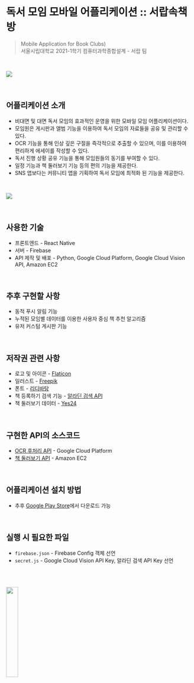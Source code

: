 # 독서 모임 모바일 어플리케이션 :: 서랍속책방
> Mobile Application for Book Clubs) </br>
서울시립대학교 2021-1학기 컴퓨터과학종합설계 - 서랍 팀 

</br>

![](https://s3.us-west-2.amazonaws.com/secure.notion-static.com/55a9cd9a-7fff-4e14-9df7-6428b5f6be93/%EC%84%9C%EB%9E%8D%EC%86%8D%EC%B1%85%EB%B0%A9_%ED%8F%AC%EC%8A%A4%ED%84%B0.png?X-Amz-Algorithm=AWS4-HMAC-SHA256&X-Amz-Content-Sha256=UNSIGNED-PAYLOAD&X-Amz-Credential=AKIAT73L2G45EIPT3X45%2F20220317%2Fus-west-2%2Fs3%2Faws4_request&X-Amz-Date=20220317T055857Z&X-Amz-Expires=86400&X-Amz-Signature=87bb2a2f2dc5536263b08d7cadb9e6a99450e2ea99d9ae3ca0126fb964e7f2c1&X-Amz-SignedHeaders=host&response-content-disposition=filename%20%3D%22%25EC%2584%259C%25EB%259E%258D%25EC%2586%258D%25EC%25B1%2585%25EB%25B0%25A9_%25ED%258F%25AC%25EC%258A%25A4%25ED%2584%25B0.png%22&x-id=GetObject)

<br>

## 어플리케이션 소개
- 비대면 및 대면 독서 모임의 효과적인 운영을 위한 모바일 모임 어플리케이션이다.
- 모임원은 게시판과 앨범 기능을 이용하여 독서 모임의 자료들을 공유 및 관리할 수 있다.
- OCR 기능을 통해 인상 깊은 구절을 즉각적으로 추출할 수 있으며, 이를 이용하여 편리하게 에세이를 작성할 수 있다.
- 독서 진행 상황 공유 기능을 통해 모임원들의 동기를 부여할 수 있다.
- 일정 기능과 책 둘러보기 기능 등의 편의 기능을 제공한다.
- SNS 앱보다는 커뮤니티 앱을 기획하여 독서 모임에 최적화 된 기능을 제공한다.

<br>

![](https://s3.us-west-2.amazonaws.com/secure.notion-static.com/daad8c67-4648-4f57-adeb-a6b5ca07e81a/Untitled.png?X-Amz-Algorithm=AWS4-HMAC-SHA256&X-Amz-Content-Sha256=UNSIGNED-PAYLOAD&X-Amz-Credential=AKIAT73L2G45EIPT3X45%2F20220317%2Fus-west-2%2Fs3%2Faws4_request&X-Amz-Date=20220317T060227Z&X-Amz-Expires=86400&X-Amz-Signature=8f45eb0a4c04fc2dde99efd6787e374f476c84f3dd22a7bd42f54c66307d122c&X-Amz-SignedHeaders=host&response-content-disposition=filename%20%3D%22Untitled.png%22&x-id=GetObject)

<br>

## 사용한 기술
- 프론트엔드 - React Native
- 서버 - Firebase
- API 제작 및 배포 - Python, Google Cloud Platform, Google Cloud Vision API, Amazon EC2

<br>

## 추후 구현할 사항
- 동적 푸시 알림 기능
- 누적된 모임별 데이터를 이용한 사용자 중심 책 추천 알고리즘
- 유저 커스텀 게시판 기능

<br>

## 저작권 관련 사항
- 로고 및 아이콘 - [Flaticon](https://www.flaticon.com/)
- 일러스트 - [Freepik](https://www.freepik.com)
- 폰트 - [리디바탕](https://www.ridicorp.com/ridibatang/)
- 책 등록하기 검색 기능 - [알라딘 검색 API](https://blog.aladin.co.kr/openapi/)
- 책 둘러보기 데이터 - [Yes24](http://www.yes24.com/)

<br>

## 구현한 API의 소스코드
- [OCR 후처리 API](https://github.com/seungri0826/bookclub-ocr-api) - Google Cloud Platform
- [책 둘러보기 API](https://github.com/seungri0826/bookclub-recommendation-api) - Amazon EC2

<br>

## 어플리케이션 설치 방법
- 추후 [Google Play Store](https://play.google.com/store/apps/details?id=com.teamDrawer.bookclubInDrawer)에서 다운로드 가능

<br>

## 실행 시 필요한 파일
- `firebase.json` - Firebase Config 객체 선언
- `secret.js` - Google Cloud Vision API Key, 알라딘 검색 API Key 선언

<br><br>

<img src="./assets/splash.png" width="25%" height="25%">
